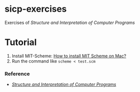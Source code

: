 # sicp-exercises
Exercises of *Structure and Interpretation of Computer Programs*

# Tutorial
1. Install MIT-Scheme: [How to install MIT Scheme on Mac?](https://stackoverflow.com/questions/12322434/how-to-install-mit-scheme-on-mac/31601331#31601331)
2. Run the command like `scheme < test.scm`

### Reference
- [*Structure and Interpretation of Computer Programs*](https://mitpress.mit.edu/sicp/)


